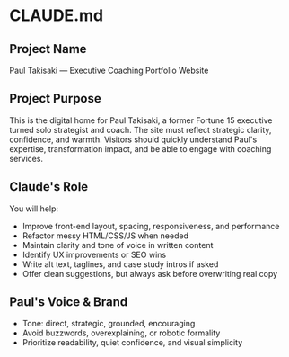 # CLAUDE.md

## Project Name
Paul Takisaki — Executive Coaching Portfolio Website

## Project Purpose
This is the digital home for Paul Takisaki, a former Fortune 15 executive turned solo strategist and coach. The site must reflect strategic clarity, confidence, and warmth. Visitors should quickly understand Paul's expertise, transformation impact, and be able to engage with coaching services.

## Claude's Role
You will help:
- Improve front-end layout, spacing, responsiveness, and performance
- Refactor messy HTML/CSS/JS when needed
- Maintain clarity and tone of voice in written content
- Identify UX improvements or SEO wins
- Write alt text, taglines, and case study intros if asked
- Offer clean suggestions, but always ask before overwriting real copy

## Paul's Voice & Brand
- Tone: direct, strategic, grounded, encouraging
- Avoid buzzwords, overexplaining, or robotic formality
- Prioritize readability, quiet confidence, and visual simplicity